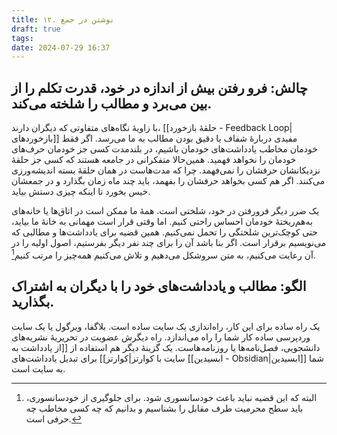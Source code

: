 ```yaml
---
title: ۱۲. نوشتن در جمع
draft: true
tags: 
date: 2024-07-29 16:37
---
```

## چالش: فرو رفتن بیش از اندازه در خود، قدرت تکلم را از بین می‌برد و مطالب را شلخته می‌کند.

با زاویهٔ نگاه‌های متفاوتی که دیگران دارند، [[حلقهٔ بازخورد - Feedback Loop|بازخوردهای]] مفیدی دربارهٔ شفاف یا دقیق بودن مطالب به ما می‌رسد. اگر فقط خودمان مخاطب یادداشت‌های خودمان باشیم، در بلندمدت کسی جز خودمان حرف‌های خودمان را نخواهد فهمید. همین‌حالا متفکرانی در جامعه هستند که کسی جز حلقهٔ نزدیکانشان حرفشان را نمی‌فهمد. چرا که مدت‌هاست در همان حلقهٔ بسته اندیشه‌ورزی می‌کنند. اگر هم کسی بخواهد حرفشان را بفهمد، باید چند ماه زمان بگذارد و در جمعشان خیس بخورد تا اینکه چیزی دستش بیاید.

یک ضرر دیگر فرورفتن در خود، شلختی است. همهٔ ما ممکن است در اتاق‌ها یا خانه‌های به‌هم‌ریختهٔ خودمان احساس راحتی کنیم. اما وقتی قرار است مهمانی به خانهٔ ما بیاید، حتی کوچک‌ترین شلختگی را تحمل نمی‌کنیم. همین قضیه برای یادداشت‌ها و مطالبی که می‌نویسیم برقرار است. اگر بنا باشد آن را برای چند نفر دیگر بفرستیم، اصول اولیه را در آن رعایت می‌کنیم، به متن سروشکل می‌دهیم و تلاش می‌کنیم همه‌چیز را مرتب کنیم[^1].

## الگو: مطالب و یادداشت‌های خود را با دیگران به اشتراک بگذارید.


یک راه ساده برای این کار، راه‌اندازی یک سایت ساده است. بلاگفا، ویرگول یا یک سایت وردپرسی ساده کار شما را راه می‌اندازد. راه دیگرش عضویت در تحریریهٔ نشریه‌های دانشجویی، فصل‌نامه‌ها یا روزنامه‌هاست. یک گزینهٔ دیگر هم استفاده از [[از یادداشت به سایت با کوارتز|کوارتز]] برای تبدیل یادداشت‌های [[ابسیدین - Obsidian|ابسیدین]] شما به سایت است.

[^1]:  البته که این قضیه نباید باعث خودسانسوری شود. برای جلوگیری از خودسانسوری، باید سطح محرمیت طرف مقابل را بشناسیم و بدانیم که چه کسی مخاطب چه حرفی است.